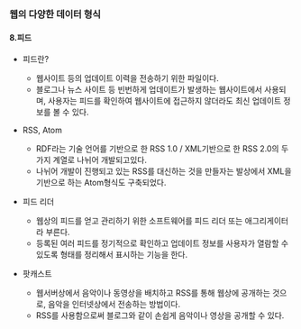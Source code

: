 ### 웹의 다양한 데이터 형식

#### 8.피드

- 피드란?

  - 웹사이트 등의 업데이트 이력을 전송하기 위한 파일이다.
  - 블로그나 뉴스 사이트 등 빈번하게 업데이트가 발생하는 웹사이트에서 사용되며, 사용자는 피드를 확인하여 웹사이트에 접근하지 않더라도 최신 업데이트 정보를 볼 수 있다.

- RSS, Atom

  - RDF라는 기술 언어를 기반으로 한 RSS 1.0 / XML기반으로 한 RSS 2.0의 두 가지 계열로 나뉘어 개발되고있다.
  - 나뉘어 개발이 진행되고 있는 RSS를 대신하는 것을 만들자는 발상에서 XML을 기반으로 하는 Atom형식도 구축되었다.

- 피드 리더

  - 웹상의 피드를 얻고 관리하기 위한 소프트웨어를 피드 리더 또는 애그리게이터라 부른다.
  - 등록된 여러 피드를 정기적으로 확인하고 업데이트 정보를 사용자가 열람할 수 있도록 형태를 정리해서 표시하는 기능을 한다.

- 팟캐스트
  - 웹서버상에서 음악이나 동영상을 배치하고 RSS를 통해 웹상에 공개하는 것으로, 음악을 인터넷상에서 전송하는 방법이다.
  - RSS를 사용함으로써 블로그와 같이 손쉽게 음악이나 영상을 공개할 수 있다.

